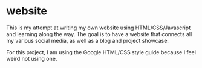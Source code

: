 # website
This is my attempt at writing my own website using HTML/CSS/Javascript and learning along the way. The goal is to have a website that connects all my various social media, as well as a blog and project showcase.

For this project, I am using the Google HTML/CSS style guide because I feel weird not using one.
